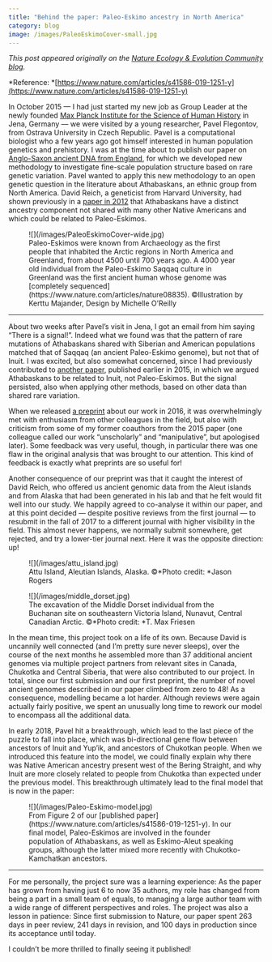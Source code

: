 ```yaml
---
title: "Behind the paper: Paleo-Eskimo ancestry in North America"
category: blog
image: /images/PaleoEskimoCover-small.jpg
---
```


*This post appeared originally on the *[Nature Ecology & Evolution Community
blog](https://natureecoevocommunity.nature.com/users/253326-stephan-schiffels/posts/49657-paleo-eskimo-ancestry-in-north-america-or-how-to-grow-a-paper-from-6-to-35-authors)*.*

*Reference:
*[https://www.nature.com/articles/s41586-019-1251-y](https://www.nature.com/articles/s41586-019-1251-y)

In October 2015 — I had just started my new job as Group Leader at the newly
founded [Max Planck Institute for the Science of Human
History](https://www.shh.mpg.de) in Jena, Germany — we were visited by a young
researcher, Pavel Flegontov, from Ostrava University in Czech Republic. Pavel is
a computational biologist who a few years ago got himself interested in human
population genetics and prehistory. I was at the time about to publish our paper
on [Anglo-Saxon ancient DNA from
England](/posts/2016-01-22-raremut1.html),
for which we developed new methodology to investigate fine-scale population
structure based on rare genetic variation. Pavel wanted to apply this new
methodology to an open genetic question in the literature about Athabaskans, an
ethnic group from North America. David Reich, a geneticist from Harvard
University, had shown previously in a [paper in
2012](https://www.nature.com/articles/nature11258) that Athabaskans have a
distinct ancestry component not shared with many other Native Americans and
which could be related to Paleo-Eskimos.

<figure>
    ![](/images/PaleoEskimoCover-wide.jpg)
    <figcaption>
        Paleo-Eskimos were known from Archaeology as the first people that inhabited the
Arctic regions in North America and Greenland, from about 4500 until 700 years
ago. A 4000 year old individual from the Paleo-Eskimo Saqqaq culture in
Greenland was the first ancient human whose genome was [completely
sequenced](https://www.nature.com/articles/nature08835). ©Illustration by Kerttu
Majander, Design by Michelle O’Reilly</figcaption>
</figure>

*****

About two weeks after Pavel’s visit in Jena, I got an email from him saying
“There is a signal!”. Indeed what we found was that the pattern of rare
mutations of Athabaskans shared with Siberian and American populations matched
that of Saqqaq (an ancient Paleo-Eskimo genome), but not that of Inuit. I was
excited, but also somewhat concerned, since I had previously contributed to
[another
paper](http://science.sciencemag.org/content/sci/349/6250/aab3884.full),
published earlier in 2015, in which we argued Athabaskans to be related to
Inuit, not Paleo-Eskimos. But the signal persisted, also when applying other
methods, based on other data than shared rare variation.

When we released [a
preprint](https://www.biorxiv.org/content/10.1101/074476v1.full) about our work
in 2016, it was overwhelmingly met with enthusiasm from other colleagues in the
field, but also with criticism from some of my former coauthors from the 2015
paper (one colleague called our work “unscholarly” and “manipulative”, but
apologised later). Some feedback was very useful, though, in particular there
was one flaw in the original analysis that was brought to our attention. This
kind of feedback is exactly what preprints are so useful for!

Another consequence of our preprint was that it caught the interest of David
Reich, who offered us ancient genomic data from the Aleut islands and from
Alaska that had been generated in his lab and that he felt would fit well into
our study. We happily agreed to co-analyse it within our paper, and at this
point decided — despite positive reviews from the first journal — to resubmit in
the fall of 2017 to a different journal with higher visibility in the field.
This almost never happens, we normally submit somewhere, get rejected, and try a
lower-tier journal next. Here it was the opposite direction: up!

<figure>
![](/images/attu_island.jpg)
    <figcaption>Attu Island, Aleutian Islands, Alaska. ©*Photo credit: *Jason Rogers</figcaption>
</figure>

<figure>
    ![](/images/middle_dorset.jpg)
    <figcaption>The excavation of the Middle Dorset individual from the Buchanan site on
southeastern Victoria Island, Nunavut, Central Canadian Arctic. ©*Photo credit:
*T. Max Friesen</figcaption>
</figure>

In the mean time, this project took on a life of its own. Because David is
uncannily well connected (and I’m pretty sure never sleeps), over the course of
the next months he assembled more than 37 additional ancient genomes via
multiple project partners from relevant sites in Canada, Chukotka and Central
Siberia, that were also contributed to our project. In total, since our first
submission and our first preprint, the number of novel ancient genomes described
in our paper climbed from zero to 48! As a consequence, modelling became a lot
harder. Although reviews were again actually fairly positive, we spent an
unusually long time to rework our model to encompass all the additional data.

In early 2018, Pavel hit a breakthrough, which lead to the last piece of the
puzzle to fall into place, which was bi-directional gene flow between ancestors
of Inuit and Yup’ik, and ancestors of Chukotkan people. When we introduced this
feature into the model, we could finally explain why there was Native American
ancestry present west of the Bering Straight, and why Inuit are more closely
related to people from Chukotka than expected under the previous model. This
breakthrough ultimately lead to the final model that is now in the paper:

<figure>
![](/images/Paleo-Eskimo-model.jpg)
<figcaption class="figcaption_hack">From Figure 2 of our [published
paper](https://www.nature.com/articles/s41586-019-1251-y). In our final model,
Paleo-Eskimos are involved in the founder population of Athabaskans, as well as
Eskimo-Aleut speaking groups, although the latter mixed more recently with
Chukotko-Kamchatkan ancestors.</figcaption>
</figure>

*****

For me personally, the project sure was a learning experience: As the paper has
grown from having just 6 to now 35 authors, my role has changed from being a
part in a small team of equals, to managing a large author team with a wide
range of different perspectives and roles. The project was also a lesson in
patience: Since first submission to Nature, our paper spent 263 days in peer
review, 241 days in revision, and 100 days in production since its acceptance
until today.

I couldn’t be more thrilled to finally seeing it published!
